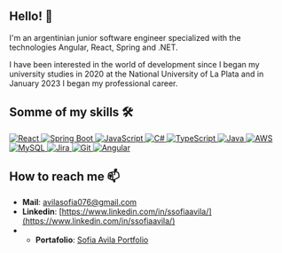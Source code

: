 ## Hello! 👋
I'm an argentinian junior software engineer specialized with the technologies Angular, React, Spring and .NET.

I have been interested in the world of development since I began my university studies in 2020 at the National University of La Plata and in January 2023 I began my professional career.

## Somme of my skills 🛠️
<p align="left">
    <a href="https://reactjs.org/" target="_blank"> <img src="https://img.icons8.com/color/48/000000/react-native.png" alt="React"/> </a>
    <a href="https://spring.io/projects/spring-boot" target="_blank"> <img src="https://img.icons8.com/color/48/000000/spring-logo.png" alt="Spring Boot"/> </a>
    <a href="https://www.javascript.com/" target="_blank"> <img src="https://img.icons8.com/color/48/000000/javascript.png" alt="JavaScript"/> </a>
    <a href="https://docs.microsoft.com/en-us/dotnet/csharp/" target="_blank"> <img src="https://img.icons8.com/color/48/000000/c-sharp-logo.png" alt="C#"/> </a>
    <a href="https://www.typescriptlang.org/" target="_blank"> <img src="https://img.icons8.com/color/48/000000/typescript.png" alt="TypeScript"/> </a>
    <a href="https://www.java.com/" target="_blank"> <img src="https://img.icons8.com/color/48/000000/java-coffee-cup-logo.png" alt="Java"/> </a>
    <a href="https://aws.amazon.com/" target="_blank"> <img src="https://img.icons8.com/color/48/000000/amazon-web-services.png" alt="AWS"/> </a>
    <a href="https://www.mysql.com/" target="_blank"> <img src="https://img.icons8.com/color/48/000000/mysql-logo.png" alt="MySQL"/> </a>
    <a href="https://www.atlassian.com/software/jira" target="_blank"> <img src="https://img.icons8.com/color/48/000000/jira.png" alt="Jira"/> </a>
    <a href="https://git-scm.com/" target="_blank"> <img src="https://img.icons8.com/color/48/000000/git.png" alt="Git"/> </a>
    <a href="https://angular.io/" target="_blank"> <img src="https://img.icons8.com/color/48/000000/angularjs.png" alt="Angular"/> </a>  
</p>

## How to reach me 📫
- **Mail**: [avilasofia076@gmail.com](mailto:avilasofia076@gmail.com)
- **Linkedin**: [https://www.linkedin.com/in/ssofiaavila/](https://www.linkedin.com/in/ssofiaavila/)
- - **Portafolio**: [Sofia Avila Portfolio](https://ssofiaavila.github.io/)
